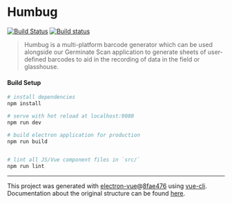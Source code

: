 # Humbug

[![Build Status](https://travis-ci.org/sebastian-raubach/humbug-electron.svg?branch=master)](https://travis-ci.org/sebastian-raubach/humbug-electron)
[![Build status](https://ci.appveyor.com/api/projects/status/8l6x7a51pegas1dx?svg=true)](https://ci.appveyor.com/project/sebastian-raubach/humbug-electron)

> Humbug is a multi-platform barcode generator which can be used alongside our Germinate Scan application to generate sheets of user-defined barcodes to aid in the recording of data in the field or glasshouse.

#### Build Setup

``` bash
# install dependencies
npm install

# serve with hot reload at localhost:9080
npm run dev

# build electron application for production
npm run build


# lint all JS/Vue component files in `src/`
npm run lint

```

---

This project was generated with [electron-vue](https://github.com/SimulatedGREG/electron-vue)@[8fae476](https://github.com/SimulatedGREG/electron-vue/tree/8fae4763e9d225d3691b627e83b9e09b56f6c935) using [vue-cli](https://github.com/vuejs/vue-cli). Documentation about the original structure can be found [here](https://simulatedgreg.gitbooks.io/electron-vue/content/index.html).
